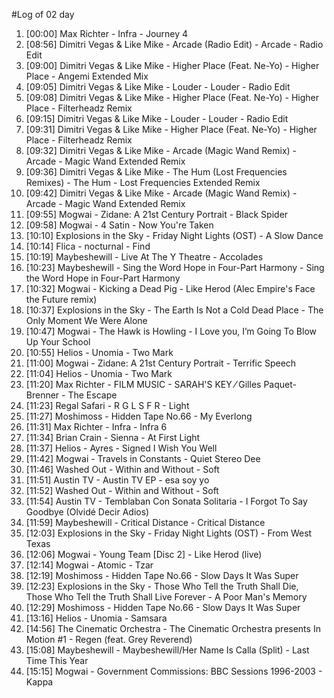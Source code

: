 #Log of 02 day

1. [00:00] Max Richter - Infra - Journey 4
1. [08:56] Dimitri Vegas & Like Mike - Arcade (Radio Edit) - Arcade - Radio Edit
1. [09:00] Dimitri Vegas & Like Mike - Higher Place (Feat. Ne-Yo) - Higher Place - Angemi Extended Mix
1. [09:05] Dimitri Vegas & Like Mike - Louder - Louder - Radio Edit
1. [09:08] Dimitri Vegas & Like Mike - Higher Place (Feat. Ne-Yo) - Higher Place - Filterheadz Remix
1. [09:15] Dimitri Vegas & Like Mike - Louder - Louder - Radio Edit
1. [09:31] Dimitri Vegas & Like Mike - Higher Place (Feat. Ne-Yo) - Higher Place - Filterheadz Remix
1. [09:32] Dimitri Vegas & Like Mike - Arcade (Magic Wand Remix) - Arcade - Magic Wand Extended Remix
1. [09:36] Dimitri Vegas & Like Mike - The Hum (Lost Frequencies Remixes) - The Hum - Lost Frequencies Extended Remix
1. [09:42] Dimitri Vegas & Like Mike - Arcade (Magic Wand Remix) - Arcade - Magic Wand Extended Remix
1. [09:55] Mogwai - Zidane: A 21st Century Portrait - Black Spider
1. [09:58] Mogwai - 4 Satin - Now You're Taken
1. [10:10] Explosions in the Sky - Friday Night Lights (OST) - A Slow Dance
1. [10:14] Flica - nocturnal - Find
1. [10:19] Maybeshewill - Live At The Y Theatre - Accolades
1. [10:23] Maybeshewill - Sing the Word Hope in Four-Part Harmony - Sing the Word Hope in Four-Part Harmony
1. [10:32] Mogwai - Kicking a Dead Pig - Like Herod (Alec Empire's Face the Future remix)
1. [10:37] Explosions in the Sky - The Earth Is Not a Cold Dead Place - The Only Moment We Were Alone
1. [10:47] Mogwai - The Hawk is Howling - I Love you, I’m Going To Blow Up Your School
1. [10:55] Helios - Unomia - Two Mark
1. [11:00] Mogwai - Zidane: A 21st Century Portrait - Terrific Speech
1. [11:04] Helios - Unomia - Two Mark
1. [11:20] Max Richter - FILM MUSIC - SARAH'S KEY ⁄ Gilles Paquet-Brenner - The Escape
1. [11:23] Regal Safari - R G L S F R - Light
1. [11:27] Moshimoss - Hidden Tape No.66 - My Everlong
1. [11:31] Max Richter - Infra - Infra 6
1. [11:34] Brian Crain - Sienna - At First Light
1. [11:37] Helios - Ayres - Signed I Wish You Well
1. [11:42] Mogwai - Travels in Constants - Quiet Stereo Dee
1. [11:46] Washed Out - Within and Without - Soft
1. [11:51] Austin TV - Austin TV EP - esa soy yo
1. [11:52] Washed Out - Within and Without - Soft
1. [11:54] Austin TV - Temblaban Con Sonata Solitaria - I Forgot To Say Goodbye (Olvidé Decir Adios)
1. [11:59] Maybeshewill - Critical Distance - Critical Distance
1. [12:03] Explosions in the Sky - Friday Night Lights (OST) - From West Texas
1. [12:06] Mogwai - Young Team [Disc 2] - Like Herod (live)
1. [12:14] Mogwai - Atomic - Tzar
1. [12:19] Moshimoss - Hidden Tape No.66 - Slow Days It Was Super
1. [12:23] Explosions in the Sky - Those Who Tell the Truth Shall Die, Those Who Tell the Truth Shall Live Forever - A Poor Man's Memory
1. [12:29] Moshimoss - Hidden Tape No.66 - Slow Days It Was Super
1. [13:16] Helios - Unomia - Samsara
1. [14:56] The Cinematic Orchestra - The Cinematic Orchestra presents In Motion #1 - Regen (feat. Grey Reverend)
1. [15:08] Maybeshewill - Maybeshewill/Her Name Is Calla (Split) - Last Time This Year
1. [15:15] Mogwai - Government Commissions: BBC Sessions 1996-2003 - Kappa
